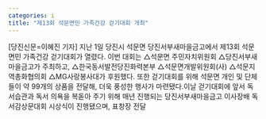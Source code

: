 ```yaml
---
categories: i
title: "제13회 석문면민 가족건강 걷기대회 개최"
---
```

[당진신문=이혜진 기자] 지난 1일 당진시 석문면 당진서부새마을금고에서 제13회 석문면민 가족건강 걷기대회가 열렸다. 이번 대회는 △석문면 주민자치위원회 △당진서부새마을금고가 주최하고, △한국동서발전당진화력본부 △석문면개발위원회(사) △석문지역총화협의회 △MG사랑봉사대가 후원했다. 또한 걷기대회를 위해 석문면 개인 및 단체들이 약 99개의 상품을 전달해, 더욱 풍성한 행사가 마련됐다.이날 걷기대회에 앞서 독서습관과 독서 의욕을 복돋아 주기 위해 매년 진행되는 당진서부새마을금고 이사장배 독서감상문대회 시상식이 진행됐으며, 표창장 전달